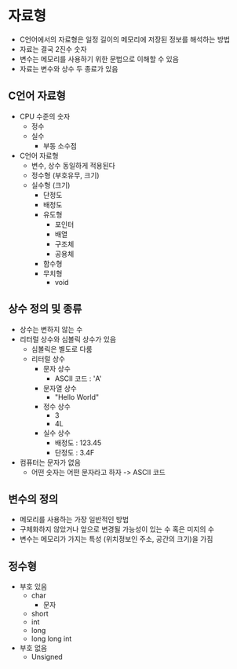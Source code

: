 # 자료형
- C언어에서의 자료형은 일정 길이의 메모리에 저장된 정보를 해석하는 방법
- 자료는 결국 2진수 숫자
- 변수는 메모리를 사용하기 위한 문법으로 이해할 수 있음
- 자료는 변수와 상수 두 종료가 있음

## C언어 자료형
- CPU 수준의 숫자
  - 정수
  - 실수
    - 부동 소수점
- C언어 자료형
  - 변수, 상수 동일하게 적용된다
  - 정수형 (부호유무, 크기)
  - 실수형 (크기)
    - 단정도
    - 배정도
    - 유도형
      - 포인터
      - 배열
      - 구조체
      - 공용체
    - 함수형
    - 무치형
      - void

## 상수 정의 및 종류
- 상수는 변하지 않는 수
- 리터럴 상수와 심볼릭 상수가 있음
  - 심볼릭은 별도로 다룸
  - 리터럴 상수
    - 문자 상수
      - ASCII 코드 : 'A'
    - 문자열 상수
      - "Hello World"
    - 정수 상수
      - 3
      - 4L
    - 실수 상수
      - 배정도 : 123.45
      - 단정도 : 3.4F
- 컴퓨터는 문자가 없음
  - 어떤 숫자는 어떤 문자라고 하자 -> ASCII 코드 

## 변수의 정의
- 메모리를 사용하는 가장 일반적인 방법
- 구체화하지 않았거나 앞으로 변경될 가능성이 있는 수 혹은 미지의 수
- 변수는 메모리가 가지는 특성 (위치정보인 주소, 공간의 크기)을 가짐

## 정수형
- 부호 있음
  - char
    - 문자
  - short
  - int
  - long
  - long long int
- 부호 없음
  - Unsigned